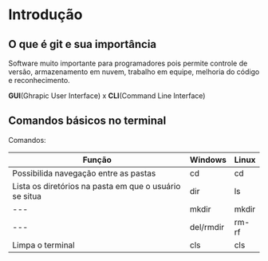 # Introdução

## O que é git e sua importância

Software muito importante para programadores pois permite controle de versão, armazenamento em nuvem, trabalho em equipe, melhoria do código e reconhecimento.

**GUI**(Ghrapic User Interface) x **CLI**(Command Line Interface)

## Comandos básicos no terminal

Comandos:

| Função | Windows | Linux |
| --- | --- | --- | 
| Possibilida navegação entre as pastas | cd | cd |
| Lista os diretórios na pasta em que o usuário se situa | dir | ls |
| --- | mkdir | mkdir |
| --- | del/rmdir | rm-rf|
| Limpa o terminal | cls | cls |
